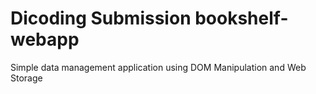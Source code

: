 # Dicoding Submission bookshelf-webapp

Simple data management application using DOM Manipulation and Web Storage
